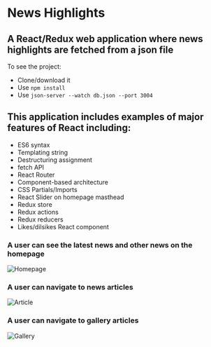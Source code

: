 # News Highlights

## A React/Redux web application where news highlights are fetched from a json file

To see the project:
- Clone/download it
- Use ```npm install```
- Use ```json-server --watch db.json --port 3004```

## This application includes examples of major features of React including:
- ES6 syntax
- Templating string
- Destructuring assignment
- fetch API
- React Router
- Component-based architecture
- CSS Partials/Imports
- React Slider on homepage masthead
- Redux store
- Redux actions
- Redux reducers
- Likes/dilsikes React component
    

### A user can see the latest news and other news on the homepage
![Homepage](https://github.com/SonyaMoisset/news-redux/blob/master/homepage.png) 

### A user can navigate to news articles
![Article](https://github.com/SonyaMoisset/news-redux/blob/master/article.png) 

### A user can navigate to gallery articles
![Gallery](https://github.com/SonyaMoisset/news-redux/blob/master/gallery.png) 
